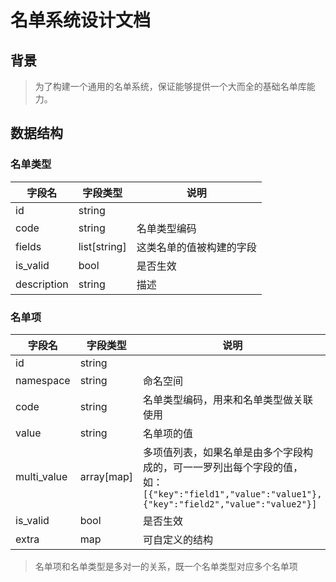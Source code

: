 # 名单系统设计文档

##  背景
> 为了构建一个通用的名单系统，保证能够提供一个大而全的基础名单库能力。

## 数据结构

### 名单类型

| 字段名      | 字段类型     | 说明                     |
| ----------- | ------------ | ------------------------ |
| id          | string       |                          |
| code        | string       | 名单类型编码             |
| fields      | list[string] | 这类名单的值被构建的字段 |
| is_valid    | bool         | 是否生效                 |
| description | string       | 描述                     |

### 名单项

| 字段名      | 字段类型   | 说明                                                         |
| ----------- | ---------- | ------------------------------------------------------------ |
| id          | string     |                                                              |
| namespace   | string     | 命名空间                                                     |
| code        | string     | 名单类型编码，用来和名单类型做关联使用                       |
| value       | string     | 名单项的值                                                   |
| multi_value | array[map] | 多项值列表，如果名单是由多个字段构成的，可一一罗列出每个字段的值，如：`[{"key":"field1","value":"value1"},{"key":"field2","value":"value2"}]` |
| is_valid    | bool       | 是否生效                                                     |
| extra       | map        | 可自定义的结构                                               |

> 名单项和名单类型是多对一的关系，既一个名单类型对应多个名单项

